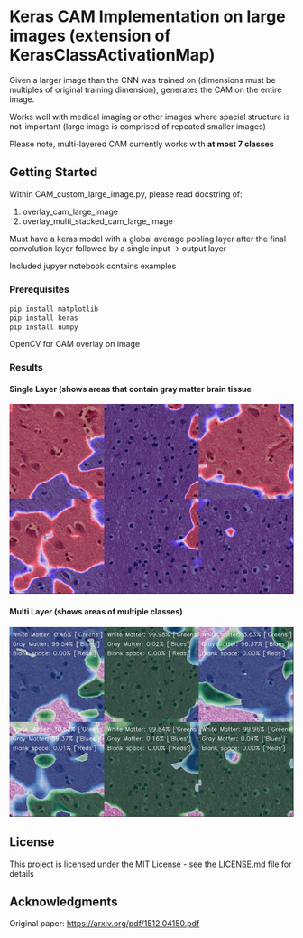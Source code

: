 # Keras CAM Implementation on large images (extension of KerasClassActivationMap)

Given a larger image than the CNN was trained on (dimensions must be multiples of original training dimension), generates the CAM on the entire image.

Works well with medical imaging or other images where spacial structure is not-important (large image is comprised of repeated smaller images)

Please note, multi-layered CAM currently works with **at most 7 classes**

## Getting Started

Within CAM_custom_large_image.py, please read docstring of:
1. overlay_cam_large_image
2. overlay_multi_stacked_cam_large_image

Must have a keras model with a global average pooling layer after the final convolution layer followed by a single input -> output layer 

Included jupyer notebook contains examples 

### Prerequisites

```
pip install matplotlib
pip install keras
pip install numpy
```

OpenCV for CAM overlay on image

### Results

#### Single Layer (shows areas that contain gray matter brain tissue

![Alt text](multi_tiled_tissue_SINGLE_LAYER_NO_BLANK_CAM.jpg?raw=true "Single CAM Overlay")

#### Multi Layer (shows areas of multiple classes)

![Alt text](multi_tiled_tissue_NO_BLANK_CAM.jpg?raw=true "Multi CAM Overlay")

## License

This project is licensed under the MIT License - see the [LICENSE.md](LICENSE.md) file for details

## Acknowledgments

Original paper: https://arxiv.org/pdf/1512.04150.pdf
